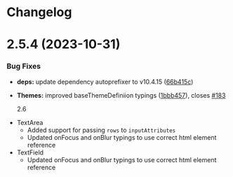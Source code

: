 # Changelog

# 2.5.4 (2023-10-31)

### Bug Fixes

- **deps:** update dependency autoprefixer to v10.4.15 ([66b415c](https://github.com/formaat-design/reshaped-source/commit/66b415c308544779017b6799d9432c9ab168ef38))
- **Themes:** improved baseThemeDefiniion typings ([1bbb457](https://github.com/formaat-design/reshaped-source/commit/1bbb457c8ba1e76ced1a488aec308c8a7b14525e)), closes [#183](https://github.com/formaat-design/reshaped-source/issues/183)

  2.6

* TextArea
  - Added support for passing `rows` to `inputAttributes`
  - Updated onFocus and onBlur typings to use correct html element reference
* TextField
  - Updated onFocus and onBlur typings to use correct html element reference
